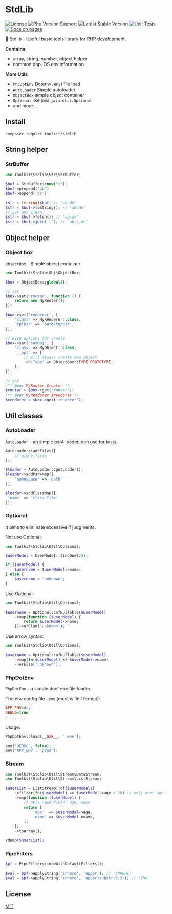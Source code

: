 # StdLib

[![License](https://img.shields.io/github/license/php-toolkit/stdlib)](LICENSE)
[![Php Version Support](https://img.shields.io/packagist/php-v/toolkit/stdlib)](https://packagist.org/packages/toolkit/stdlib)
[![Latest Stable Version](http://img.shields.io/packagist/v/toolkit/stdlib.svg)](https://packagist.org/packages/toolkit/stdlib)
[![Unit Tests](https://github.com/php-toolkit/stdlib/actions/workflows/php.yml/badge.svg)](https://github.com/php-toolkit/stdlib/actions)
[![Docs on pages](https://img.shields.io/badge/DocsOn-Pages-brightgreen.svg?maxAge=2592000)](https://php-toolkit.github.io/stdlib/)

🧰 Stdlib - Useful basic tools library for PHP development.

**Contains**:

- array, string, number, object helper
- common php, OS env information

**More Utils**

- `PhpDotEnv` Dotenv(`.env`) file load
- `AutoLoader` Simple autoloader
- `ObjectBox` simple object container
- `Optional` like java `java.util.Optional`
- and more ...

## Install

```bash
composer require toolkit/stdlib
```

## String helper

### StrBuffer

```php
use Toolkit\Stdlib\Str\StrBuffer;

$buf = StrBuffer::new("c");
$buf->prepend('ab')
$buf->append('de')

$str = (string)$buf; // "abcde"
$str = $buf->toString(); // "abcde"
// get and clean.
$str = $buf->fetch(); // "abcde"
$str = $buf->join(','); // "ab,c,de"
```

## Object helper

### Object box

`ObjectBox` - Simple object container.

```php
use Toolkit\Stdlib\Obj\ObjectBox;

$box = ObjectBox::global();

// set
$box->set('router', function () {
    return new MyRouter();
});

$box->set('renderer', [
    'class' => MyRenderer::class,
    'tplDir' => 'path/to/dir',
]);

// with options for create
$box->set('somObj', [
    'class' => MyObject::class,
    '__opt' => [
        // will always create new object.
        'objType' => ObjectBox::TYPE_PROTOTYPE,
    ],
]);

// get
/** @var MyRouter $router */
$router = $box->get('router');
/** @var MyRenderer $renderer */
$renderer = $box->get('renderer');
```

## Util classes

### AutoLoader

`AutoLoader` - an simple psr4 loader, can use for tests.

```php
AutoLoader::addFiles([
    // alone files
]);

$loader = AutoLoader::getLoader();
$loader->addPsr4Map([
    'namespace' => 'path'
]);

$loader->addClassMap([
 'name' => 'class file'
]);
```

### Optional

It aims to eliminate excessive if judgments.

Not use Optional:

```php
use Toolkit\Stdlib\Util\Optional;

$userModel = UserModel::findOne(23);

if ($userModel) {
    $username = $userModel->name;
} else {
    $username = 'unknown';
}
```

Use Optional:

```php
use Toolkit\Stdlib\Util\Optional;

$username = Optional::ofNullable($userModel)
    ->map(function ($userModel) {
        return $userModel->name;
    })->orElse('unknown');
```

Use arrow syntax:

```php
use Toolkit\Stdlib\Util\Optional;

$username = Optional::ofNullable($userModel)
    ->map(fn($userModel) => $userModel->name)
    ->orElse('unknown');
```

### PhpDotEnv

`PhpDotEnv` - a simple dont env file loader.

The env config file `.env` (must is 'ini' format):

```ini
APP_ENV=dev
DEBUG=true
; ... ...
```

Usage:

```php
PhpDotEnv::load(__DIR__, '.env');

env('DEBUG', false);
env('APP_ENV', 'prod');
```

### Stream

```php
use Toolkit\Stdlib\Util\Stream\DataStream;
use Toolkit\Stdlib\Util\Stream\ListStream;

$userList = ListStream::of($userModels)
    ->filter(fn($userModel) => $userModel->age > 20) // only need age > 20
    ->map(function ($userModel) {
        // only need field: age, name
        return [
            'age'  => $userModel->age,
            'name' => $userModel->name,
        ];
    })
    ->toArray();

vdump($userList);
```

### PipeFilters

```php
$pf = PipeFilters::newWithDefaultFilters();

$val = $pf->applyString('inhere', 'upper'); // 'INHERE'
$val = $pf->applyString('inhere', 'upper|substr:0,3'); // 'INH'
```

## License

[MIT](LICENSE)
